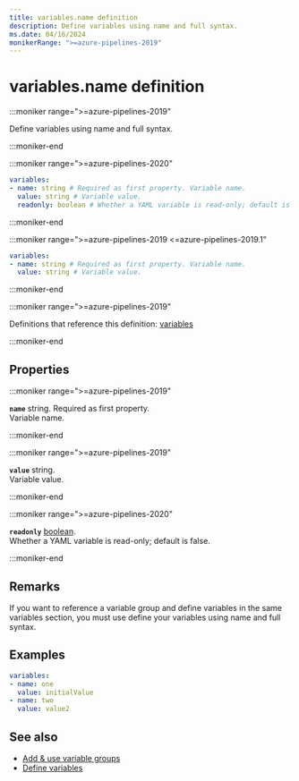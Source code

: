 ```yaml
---
title: variables.name definition
description: Define variables using name and full syntax.
ms.date: 04/16/2024
monikerRange: ">=azure-pipelines-2019"
---
```


# variables.name definition

<!-- :::description::: -->
:::moniker range=">=azure-pipelines-2019"

<!-- :::editable-content name="description"::: -->
Define variables using name and full syntax.
<!-- :::editable-content-end::: -->

:::moniker-end
<!-- :::description-end::: -->

<!-- :::syntax::: -->
:::moniker range=">=azure-pipelines-2020"

```yaml
variables:
- name: string # Required as first property. Variable name.
  value: string # Variable value.
  readonly: boolean # Whether a YAML variable is read-only; default is false.
```

:::moniker-end

:::moniker range=">=azure-pipelines-2019 <=azure-pipelines-2019.1"

```yaml
variables:
- name: string # Required as first property. Variable name.
  value: string # Variable value.
```

:::moniker-end
<!-- :::syntax-end::: -->

<!-- :::parents::: -->
:::moniker range=">=azure-pipelines-2019"

Definitions that reference this definition: [variables](variables.md)

:::moniker-end
<!-- :::parents-end::: -->

## Properties

<!-- :::properties::: -->
<!-- :::item name="name"::: -->
:::moniker range=">=azure-pipelines-2019"

**`name`** string. Required as first property.<br><!-- :::editable-content name="propDescription"::: -->
Variable name.
<!-- :::editable-content-end::: -->

:::moniker-end
<!-- :::item-end::: -->
<!-- :::item name="value"::: -->
:::moniker range=">=azure-pipelines-2019"

**`value`** string.<br><!-- :::editable-content name="propDescription"::: -->
Variable value.
<!-- :::editable-content-end::: -->

:::moniker-end
<!-- :::item-end::: -->
<!-- :::item name="readonly"::: -->
:::moniker range=">=azure-pipelines-2020"

**`readonly`** [boolean](boolean.md).<br><!-- :::editable-content name="propDescription"::: -->
Whether a YAML variable is read-only; default is false.
<!-- :::editable-content-end::: -->

:::moniker-end
<!-- :::item-end::: -->
<!-- :::properties-end::: -->

<!-- :::remarks::: -->
<!-- :::editable-content name="remarks"::: -->
## Remarks

If you want to reference a variable group and define variables in the same variables section, you must use define your variables using name and full syntax.
<!-- :::editable-content-end::: -->
<!-- :::remarks-end::: -->

<!-- :::examples::: -->
<!-- :::editable-content name="examples"::: -->
## Examples

```yaml
variables:
- name: one
  value: initialValue
- name: two
  value: value2
```
<!-- :::editable-content-end::: -->
<!-- :::examples-end::: -->

<!-- :::see-also::: -->
<!-- :::editable-content name="seeAlso"::: -->
## See also

- [Add & use variable groups](/azure/devops/pipelines/library/variable-groups)
- [Define variables](/azure/devops/pipelines/process/variables)
<!-- :::editable-content-end::: -->
<!-- :::see-also-end::: -->